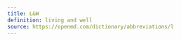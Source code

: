 ```yaml
---
title: L&W
definition: living and well
source: https://openmd.com/dictionary/abbreviations/l
---
```

